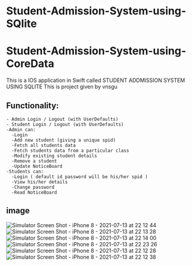# Student-Admission-System-using-SQlite
# Student-Admission-System-using-CoreData
This is a IOS application in Swift called STUDENT ADDMISSION SYSTEM USING SQLITE
This is project given by vnsgu
## Functionality:
    - Admin Login / Logout (with UserDefaults)
    - Student Login / Logout (with UserDefaults)
    -Admin can:
      -Login
      -Add new student (giving a unique spid)
      -Fetch all students data
      -Fetch students data from a particular class
      -Modify existing student details
      -Remove a student
      -Update NoticeBoard
    -Students can:   
      -Login ( default id password will be his/her spid )
      -View his/her details
      -Change password
      -Read NoticeBoard
## image
![Simulator Screen Shot - iPhone 8 - 2021-07-13 at 22 12 44](https://user-images.githubusercontent.com/75353075/125549171-f7fb6955-84c9-4747-80e1-ed429f8f4291.png)
![Simulator Screen Shot - iPhone 8 - 2021-07-13 at 22 13 28](https://user-images.githubusercontent.com/75353075/125549175-9923ec95-440c-454b-bec3-7cff8e1336af.png)
![Simulator Screen Shot - iPhone 8 - 2021-07-13 at 22 14 00](https://user-images.githubusercontent.com/75353075/125549177-5d4076f5-638a-4a0f-be8f-90cc62f4b5db.png)
![Simulator Screen Shot - iPhone 8 - 2021-07-13 at 22 23 26](https://user-images.githubusercontent.com/75353075/125549178-84533238-f382-4495-8883-d729ea5a1260.png)
![Simulator Screen Shot - iPhone 8 - 2021-07-13 at 22 12 28](https://user-images.githubusercontent.com/75353075/125549180-d1ef7049-e90f-4542-9f6f-de03efb114a1.png)
![Simulator Screen Shot - iPhone 8 - 2021-07-13 at 22 12 38](https://user-images.githubusercontent.com/75353075/125549182-071cb535-ce59-4eb9-948a-48645bede993.png)
